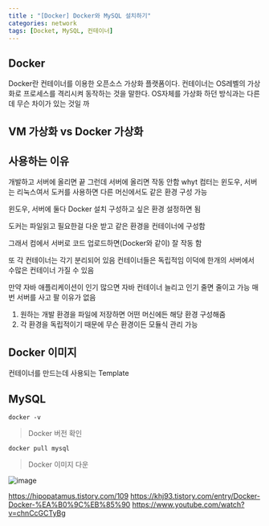 ```yaml
---
title : "[Docker] Docker와 MySQL 설치하기"
categories: network
tags: [Docket, MySQL, 컨테이너]
---
```


## Docker
Docker란 컨테이너를 이용한 오픈소스 가상화 플랫폼이다. 
컨테이너는 OS레벨의 가상화로 프로세스를 격리시켜 동작하는 것을 말한다. OS자체를 가상화 하던 방식과는 다른데 무슨 차이가 있는 것일 까

## VM 가상화 vs Docker 가상화



## 사용하는 이유
개발하고 서버에 올리면 끝
그런데 서버에 올리면 작동 안함
whyt 컴터는 윈도우, 서버는 리눅스여서
도커를 사용하면 다른 머신에서도 같은 환경 구성 가능

윈도우, 서버에 둘다 Docker 설치
구성하고 싶은 환경 설정하면 됨

도커는 파일읽고 필요한걸 다운 받고
같은 환경을 컨테이너에 구성함

그래서 컴에서 서버로 코드 업로드하면(Docker와 같이) 잘 작동 함


또 각 컨테이너는 각기 분리되어 있음
컨테이너들은 독립적임
이덕에 한개의 서버에서 수많은 컨테이너 가질 수 있음

만약 자바 애플리케이션이 인기 많으면 자바 컨테이너 늘리고 인기 줄면 줄이고 가능
매번 서버를 사고 팔 이유가 없음


1. 원하는 개발 환경을 파일에 저장하면 어떤 머신에든 해당 환경 구성해줌
2. 각 환경을 독립적이기 때문에 무슨 환경이든 모듈식 관리 가능

## Docker 이미지
컨테이너를 만드는데 사용되는 Template


## MySQL



```
docker -v
```
> Docker 버전 확인


```
docker pull mysql
```
> Docker 이미지 다운

![image](https://github.com/mohitto55/Blog_Images/assets/154340583/5c72a46d-5327-48a0-bfbe-c5e80a298495)




<div class="Reference">
<div class="callout-header"> </div>
<p>
<a href="https://hipopatamus.tistory.com/109">https://hipopatamus.tistory.com/109</a>
<a href="https://khj93.tistory.com/entry/Docker-Docker-%EA%B0%9C%EB%85%90">https://khj93.tistory.com/entry/Docker-Docker-%EA%B0%9C%EB%85%90</a>
<a href="https://www.youtube.com/watch?v=chnCcGCTyBg">https://www.youtube.com/watch?v=chnCcGCTyBg</a>
</p>
</div>